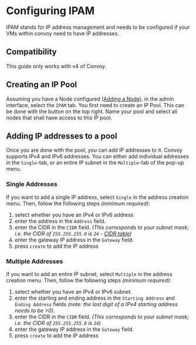 # Configuring IPAM

IPAM stands for IP address management and needs to be configured if your VMs within convoy need to have IP addresses.

## Compatibility
This guide only works with v4 of Convoy.

## Creating an IP Pool

Assuming you have a Node configured ([Adding a Node](https://convoypanel.com/docs/panel/v4/adding-a-node.html)), in the admin interface, select the `IPAM` tab. 
You first need to create an IP Pool. This can be done with the button on the top right. Name your pool and select all nodes that shall have access to this IP pool.

## Adding IP addresses to a pool

Once you are done with the pool, you can add IP addresses to it. Convoy supports IPv4 and IPv6 addresses. You can either add individual addresses in the `Single`-tab, or an entire IP subnet in the `Multiple`-tab of the pop-up menu.

### Single Addresses

If you want to add a single IP address, select `Single` in the address creation menu. Then, follow the following steps *(minimum required)*:

1. select whether you have an IPv4 or IPv6 address
2. enter the address in the `Address` field.
3. enter the CIDR in the `CIDR` field. *(This corresponds to your subnet mask; i.e. the CIDR of `255.255.255.0` is `24` - [CIDR table](http://www.rjsmith.com/CIDR-Table.html))*
4. enter the gateway IP address in the `Gateway` field.
5. press `create` to add the IP address


### Multiple Addresses

If you want to add an entire IP subnet, select `Multiple` in the address creation menu. Then, follow the following steps *(minimum required)*:

1. select whether you have an IPv4 or IPv6 subnet.
2. enter the starting and ending address in the `Starting Address` and `Ending Address` fields *(note: the last digit of a IPv4 starting address needs to be >0)*.
3. enter the CIDR in the `CIDR` field. *(This corresponds to your subnet mask; i.e. the CIDR of `255.255.255.0` is `24`)*
4. enter the gateway IP address in the `Gateway` field.
5. press `create` to add the IP address
